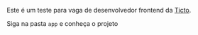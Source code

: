 Este é um teste para vaga de desenvolvedor frontend da [Ticto](https://www.ticto.com.br/).

Siga na pasta `app` e conheça o projeto
